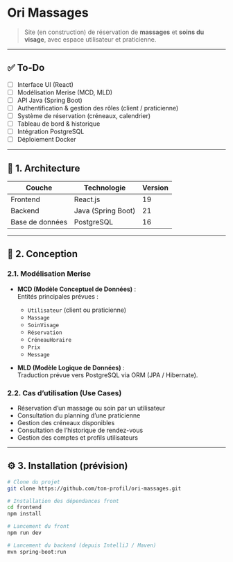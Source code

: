 # Ori Massages

> Site (en construction) de réservation de **massages** et **soins du visage**, avec espace utilisateur et praticienne.

---

## ✅ To-Do

- [ ] Interface UI (React)
- [ ] Modélisation Merise (MCD, MLD)
- [ ] API Java (Spring Boot)
- [ ] Authentification & gestion des rôles (client / praticienne)
- [ ] Système de réservation (créneaux, calendrier)
- [ ] Tableau de bord & historique
- [ ] Intégration PostgreSQL
- [ ] Déploiement Docker

---

## 🧱 1. Architecture

| Couche | Technologie | Version |
|---------|--------------|----------|
| Frontend | React.js | 19 |
| Backend | Java (Spring Boot) | 21 |
| Base de données | PostgreSQL | 16 |

---

## 🧩 2. Conception

### 2.1. Modélisation Merise

- **MCD (Modèle Conceptuel de Données)** :  
  Entités principales prévues :  
  - `Utilisateur` (client ou praticienne)  
  - `Massage`  
  - `SoinVisage`  
  - `Réservation`  
  - `CréneauHoraire`
  - `Prix`
  - `Message`  

- **MLD (Modèle Logique de Données)** :  
  Traduction prévue vers PostgreSQL via ORM (JPA / Hibernate).  

### 2.2. Cas d’utilisation (Use Cases)

- Réservation d’un massage ou soin par un utilisateur  
- Consultation du planning d’une praticienne  
- Gestion des créneaux disponibles  
- Consultation de l’historique de rendez-vous  
- Gestion des comptes et profils utilisateurs  

---

## ⚙️ 3. Installation (prévision)

```bash
# Clone du projet
git clone https://github.com/ton-profil/ori-massages.git

# Installation des dépendances front
cd frontend
npm install

# Lancement du front
npm run dev

# Lancement du backend (depuis IntelliJ / Maven)
mvn spring-boot:run
